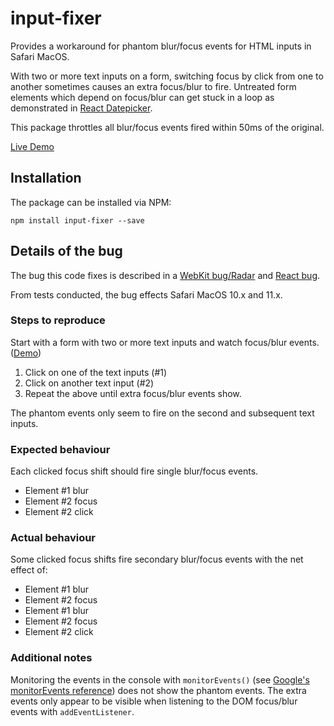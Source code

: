 # input-fixer
Provides a workaround for phantom blur/focus events for HTML inputs in Safari MacOS.

With two or more text inputs on a form, switching focus by click from one to another sometimes causes an extra focus/blur to fire. Untreated form elements which depend on focus/blur can get stuck in a loop as demonstrated in [React Datepicker](https://github.com/Hacker0x01/react-datepicker/issues/1077). 

This package throttles all blur/focus events fired within 50ms of the original.

[Live Demo](https://codepen.io/cliener/pen/ooGpwW)

## Installation

The package can be installed via NPM:

```
npm install input-fixer --save
```

## Details of the bug

The bug this code fixes is described in a [WebKit bug/Radar](https://bugs.webkit.org/show_bug.cgi?id=179990) and [React bug](https://github.com/facebook/react/issues/10871).

From tests conducted, the bug effects Safari MacOS 10.x and 11.x.

### Steps to reproduce

Start with a form with two or more text inputs and watch focus/blur events. ([Demo](https://codepen.io/cliener/pen/ooGpwW))

1. Click on one of the text inputs (#1)
2. Click on another text input (#2)
3. Repeat the above until extra focus/blur events show.

The phantom events only seem to fire on the second and subsequent text inputs.

### Expected behaviour

Each clicked focus shift should fire single blur/focus events.
* Element #1 blur
* Element #2 focus
* Element #2 click

### Actual behaviour

Some clicked focus shifts fire secondary blur/focus events with the net effect of:
* Element #1 blur
* Element #2 focus
* Element #1 blur
* Element #2 focus
* Element #2 click

### Additional notes

Monitoring the events in the console with `monitorEvents()` (see [Google's monitorEvents reference](https://developers.google.com/web/updates/2015/05/quickly-monitor-events-from-the-console-panel)) does not show the phantom events. The extra events only appear to be visible when listening to the DOM focus/blur events with `addEventListener`.
